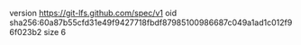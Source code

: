 version https://git-lfs.github.com/spec/v1
oid sha256:60a87b55cfd31e49f9427718fbdf87985100986687c049a1ad1c012f96f023b2
size 6
